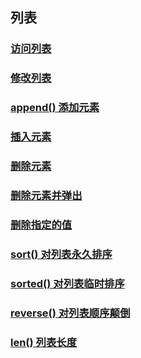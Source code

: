 ## 列表

### [访问列表](./list.py)

### [修改列表](./list-modify.py)

### [append() 添加元素](./list-append.py)

### [插入元素](./list-insert.py)

### [删除元素](./list-del.py)

### [删除元素并弹出](./list-pop.py)

### [删除指定的值](./list-remove.py)

### [sort() 对列表永久排序](./list-sort.py)

### [sorted() 对列表临时排序](./list-sorted.py)

### [reverse() 对列表顺序颠倒](./list-reverse.py)

### [len() 列表长度](./list-len.py)
